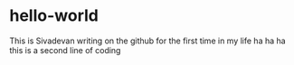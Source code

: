 # hello-world
This is Sivadevan writing on the github for the first time in my life
ha ha ha 
this is a second line of coding
